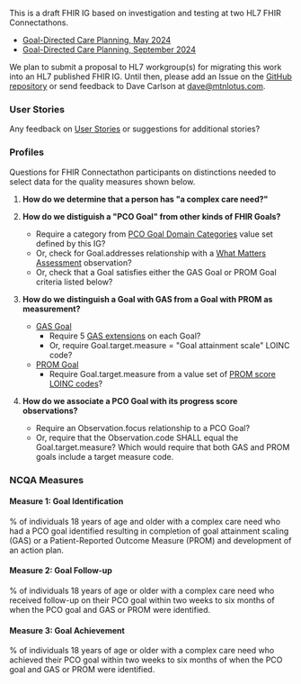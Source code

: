 
This is a draft FHIR IG based on investigation and testing at two HL7 FHIR Connectathons.
* [Goal-Directed Care Planning, May 2024](https://confluence.hl7.org/display/FHIR/2024+-+05+Goal-Directed+Care+Planning)
* [Goal-Directed Care Planning, September 2024](https://confluence.hl7.org/display/FHIR/2024+-+09+Goal-Directed+Care+Planning)

We plan to submit a proposal to HL7 workgroup(s) for migrating this work into an HL7 published FHIR IG.  Until then, please add an Issue on the [GitHub repository](https://github.com/mtnlotus/pco-ig/issues) or send feedback to Dave Carlson at [dave@mtnlotus.com](mailto:dave@mtnlotus.com).

### User Stories

Any feedback on [User Stories](user_stories.html) or suggestions for additional stories?

### Profiles

Questions for FHIR Connectathon participants on distinctions needed to select data for the quality measures shown below.

1. **How do we determine that a person has "a complex care need?"**

2. **How do we distiguish a "PCO Goal" from other kinds of FHIR Goals?**
   * Require a category from [PCO Goal Domain Categories](ValueSet-pco-goal-domain-categories.html) value set defined by this IG?
   * Or, check for Goal.addresses relationship with a [What Matters Assessment](StructureDefinition-pco-what-matters-assessment.html#profile) observation?
   * Or, check that a Goal satisfies either the GAS Goal or PROM Goal criteria listed below?
  
3. **How do we distinguish a Goal with GAS from a Goal with PROM as measurement?**
   * [GAS Goal](StructureDefinition-pco-gas-goal-profile.html)
     * Require 5 [GAS extensions](StructureDefinition-pco-goal-attainment-scaling.html) on each Goal?
     * Or, require Goal.target.measure = "Goal attainment scale" LOINC code?
   * [PROM Goal](StructureDefinition-pco-prom-goal-profile.html)
     * Require Goal.target.measure from a value set of [PROM score LOINC codes](ValueSet-prom-target-measures.html)?

4. **How do we associate a PCO Goal with its progress score observations?**
   * Require an Observation.focus relationship to a PCO Goal?
   * Or, require that the Observation.code SHALL equal the Goal.target.measure?  Which would require that both GAS and PROM goals include a target measure code.

### NCQA Measures

#### Measure 1: Goal Identification
% of individuals 18 years of age and older with a complex care need 
who had a PCO goal identified 
resulting in completion of goal attainment scaling (GAS) or a Patient-Reported Outcome Measure (PROM) 
and development of an action plan.

#### Measure 2: Goal Follow-up
% of individuals 18 years of age or older with a complex care need 
who received follow-up on their PCO goal within two weeks to six months of when the PCO goal and GAS or PROM were identified.

#### Measure 3: Goal Achievement
% of individuals 18 years of age or older with a complex care need 
who achieved their PCO goal within two weeks to six months of when the PCO goal and GAS or PROM were identified.
